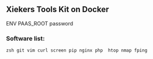 ## Xiekers Tools Kit on Docker
ENV PAAS_ROOT password

### Software list:
```
zsh git vim curl screen pip nginx php  htop nmap fping

```
